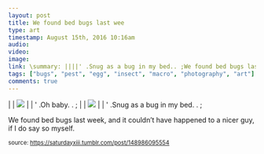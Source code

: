 ```yaml
---
layout: post
title: We found bed bugs last wee
type: art
timestamp: August 15th, 2016 10:16am
audio: 
video: 
image: 
link: \summary: ||||' .Snug as a bug in my bed.. ;We found bed bugs last week, and it couldn’t have happened to a nicer guy, if I do say so myself.
tags: ["bugs", "pest", "egg", "insect", "macro", "photography", "art"]
comments: true
---
```

|  | <img src="https://saturdayxiii.github.io/media/148986095554_0.jpg"/> |  |
' .Oh baby.  . 
;
|  | <img src="https://saturdayxiii.github.io/media/148986095554_1.jpg"/> |  |
' .Snug as a bug in my bed.  . 
;
        
We found bed bugs last week, and it couldn’t have happened to a nicer guy, if I do say so myself.
 
  
<small>source: https://saturdayxiii.tumblr.com/post/148986095554</small>